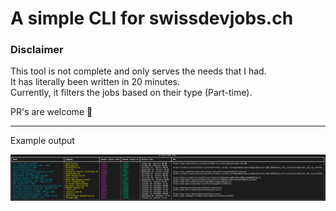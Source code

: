# A simple CLI for swissdevjobs.ch

### Disclaimer
This tool is not complete and only serves the needs that I had.  
It has literally been written in 20 minutes.  
Currently, it filters the jobs based on their type (Part-time).  


PR's are welcome 🎁

----
Example output

![](docs/imgs/overview.png)
